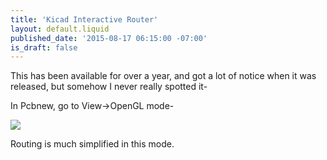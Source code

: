 ```yaml
---
title: 'Kicad Interactive Router'
layout: default.liquid
published_date: '2015-08-17 06:15:00 -07:00'
is_draft: false
---
```


This has been available for over a year, and got a lot of notice when it was released, but somehow I never really spotted it-



In Pcbnew, go to View->OpenGL mode-


[![](http://1.bp.blogspot.com/-j2szXF79-2E/VdHeYCXbtMI/AAAAAAAAEmc/NTvIQdxovbA/s320/pcbnew.png)](http://1.bp.blogspot.com/-j2szXF79-2E/VdHeYCXbtMI/AAAAAAAAEmc/NTvIQdxovbA/s1600/pcbnew.png)



Routing is much simplified in this mode.